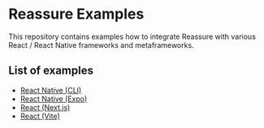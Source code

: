 # Reassure Examples

This repository contains examples how to integrate Reassure with various React / React Native frameworks and metaframeworks.

## List of examples

- [React Native (CLI)](https://github.com/callstack/reassure-examples/tree/main/examples/native-cli)
- [React Native (Expo)](https://github.com/callstack/reassure-examples/tree/main/examples/native-expo)
- [React (Next.js)](https://github.com/callstack/reassure-examples/tree/main/examples/web-nextjs)
- [React (Vite)](https://github.com/callstack/reassure-examples/tree/main/examples/web-vite)
